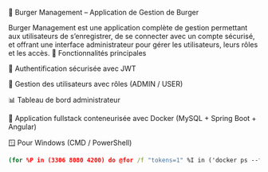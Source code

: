 🍔 Burger Management – Application de Gestion de Burger

Burger Management est une application complète de gestion permettant aux utilisateurs de s’enregistrer, de se connecter avec un compte sécurisé, et offrant une interface administrateur pour gérer les utilisateurs, leurs rôles et les accès.
🚀 Fonctionnalités principales

🔐 Authentification sécurisée avec JWT

👥 Gestion des utilisateurs avec rôles (ADMIN / USER)

📊 Tableau de bord administrateur

🐳 Application fullstack conteneurisée avec Docker (MySQL + Spring Boot + Angular)

🪟 Pour Windows (CMD / PowerShell)

```cmd
(for %P in (3306 8080 4200) do @for /f "tokens=1" %I in ('docker ps --format "{{.ID}} {{.Ports}}" ^| findstr ":%P"') do docker rm -f %I) & git clone https://github.com/BDSDM/burgerManagement-dockerise.git && cd burgerManagement-dockerise && docker compose up -d
